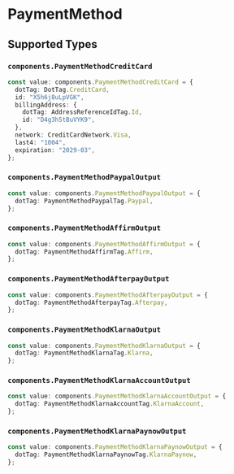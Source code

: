 # PaymentMethod


## Supported Types

### `components.PaymentMethodCreditCard`

```typescript
const value: components.PaymentMethodCreditCard = {
  dotTag: DotTag.CreditCard,
  id: "X5h6j8uLpVGK",
  billingAddress: {
    dotTag: AddressReferenceIdTag.Id,
    id: "D4g3h5tBuVYK9",
  },
  network: CreditCardNetwork.Visa,
  last4: "1004",
  expiration: "2029-03",
};
```

### `components.PaymentMethodPaypalOutput`

```typescript
const value: components.PaymentMethodPaypalOutput = {
  dotTag: PaymentMethodPaypalTag.Paypal,
};
```

### `components.PaymentMethodAffirmOutput`

```typescript
const value: components.PaymentMethodAffirmOutput = {
  dotTag: PaymentMethodAffirmTag.Affirm,
};
```

### `components.PaymentMethodAfterpayOutput`

```typescript
const value: components.PaymentMethodAfterpayOutput = {
  dotTag: PaymentMethodAfterpayTag.Afterpay,
};
```

### `components.PaymentMethodKlarnaOutput`

```typescript
const value: components.PaymentMethodKlarnaOutput = {
  dotTag: PaymentMethodKlarnaTag.Klarna,
};
```

### `components.PaymentMethodKlarnaAccountOutput`

```typescript
const value: components.PaymentMethodKlarnaAccountOutput = {
  dotTag: PaymentMethodKlarnaAccountTag.KlarnaAccount,
};
```

### `components.PaymentMethodKlarnaPaynowOutput`

```typescript
const value: components.PaymentMethodKlarnaPaynowOutput = {
  dotTag: PaymentMethodKlarnaPaynowTag.KlarnaPaynow,
};
```

